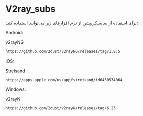 # V2ray_subs
برای استفاده از سابسکریپشن از نرم افزارهای زیر می‌توانید استفاده کنید:


Android:

  v2rayNG

    https://github.com/2dust/v2rayNG/releases/tag/1.8.5

IOS:

  Streisand

    https://apps.apple.com/us/app/streisand/id6450534064

Windows:

  v2rayN

    https://github.com/2dust/v2rayN/releases/tag/6.23
